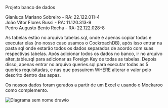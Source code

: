 Projeto banco de dados 

Gianluca Mariano Sobreiro - RA: 22.122.011-4
<br>
João Vitor Flores Bussi - RA: 11.120.313-9
<br>
Pedro Augusto Bento Rocha - RA: 22.122.028-8

As tabelas estão no arquivo tabelas.sql, onde é apenas copiar todas e executar elas (no nosso caso usamos o CockroachDB), após isso entrar na pasta sql onde estarão todos os dados separados de acordo com suas respectivas tabelas. Após adicionar todos os dados no banco, ir no arquivo alter_table.sql para adicionar as Foreign Key de todas as tabelas. Depois disso, apenas entrar no arquivo queries.sql para executar todas as 5 queries requisitadas, e nas que possuirem WHERE alterar o valor pelo descrito dentro das aspas.

Os nossos dados foram gerados a partir de um Excel e usando o Mockaroo como complemento.

![Diagrama sem nome drawio](https://github.com/PedroRocha03/proj_banco_de_dados/assets/161655186/56e1d4de-89ef-4898-97e5-2aa55a086d68)

